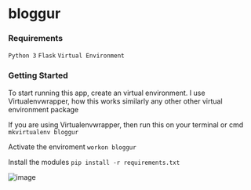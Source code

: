 # bloggur

### Requirements
`Python 3`
`Flask`
`Virtual Environment`

### Getting Started
To start running this app, create an virtual environment. I use Virtualenvwrapper, how this works similarly any other other virtual environment package

If you are using Virtualenvwrapper, then run this on your terminal or cmd
`mkvirtualenv bloggur`

Activate the enviroment
`workon bloggur`

Install the modules
`pip install -r requirements.txt`

![image](/flaskr/assets/index.png)
